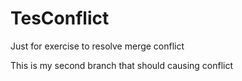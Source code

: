 # TesConflict
Just for exercise to resolve merge conflict

This is my second branch that should causing conflict